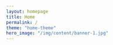 ```yaml
---
layout: homepage
title: Home
permalink: /
theme: "home-theme"
hero_image: "/img/content/banner-1.jpg"
---
```


<!--- This child document initializes the page in Jekyll. -->